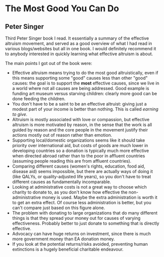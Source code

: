 # The Most Good You Can Do
## Peter Singer
Third Peter Singer book I read.
It essentially a summary of the effective altruism movement,
and served as a good overview of what I had read in various
blogs/websites but all in one book.
I would definitely recommend it to anybody interested in quickly
learning what effective altruism is about.

The main points I got out of the book were:
- Effective altruism means trying to do the most good altruistically,
 even if this means supporting some "good" causes less than other
 "good" causes: the goal is to support the **most** effective causes,
 since we live in a world where not all causes are being addressed.
 Good example is funding art museum versus starving children:
 clearly more good can be done feeding the children.
- You don't have to be a saint to be an effective altruist:
 giving just a modest part of your income is better than nothing.
 This is called _earning to give_.
- Altruism is mostly associated with love or compassion,
 but effective altruism is more motivated by reason,
 in the sense that the work is all guided by reason
 and the core people in the movement justify their actions
 mostly out of reason rather than emotion.
- Supporting local/domestic organizations seems like it should
 take priority over international aid, but costs of goods
 are much lower in developing countries so a donation
 is typically much more effective when directed abroad
 rather than to the poor in affluent countries
 (assuming people reading this are from affluent countries).
- Comparing different causes (women's rights, education,
 food aid, disease aid) seems impossible,
 but there are actually ways of doing it (like QALYs,
 or quality-adjusted life years),
 so you don't have to treat different causes as fundamentally
 incomparable.
- Looking at administrative costs is not a great way to choose which
 charity to donate to, as you don't know how effective the
 non-administrative money is used.
 Maybe the extra administration is worth it to get an extra effect.
 Of course less administration is better, but you can't compare
 just based on this figure alone.
- The problem with donating to large organizations that do
 many different things is that they spread your money
 out for causes of varying effectiveness.
 Probably better to just donate to something that is
 directly effective.
- Advocacy can have huge returns on investment,
 since there is much more government money than EA donation money.
- If you look at the potential returns/risks avoided,
 preventing human extinctions is a hugely beneficial charitable endeavour.
